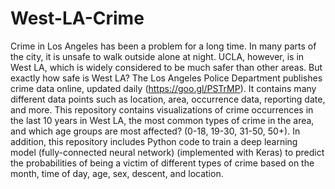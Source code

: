# West-LA-Crime
Crime in Los Angeles has been a problem for a long time. In many parts of the city, it is unsafe to walk outside alone at night. UCLA, however, is in West LA, which is widely considered to be much safer than other areas. But exactly how safe is West LA? The Los Angeles Police Department publishes crime data online, updated daily (https://goo.gl/PSTrMP). It contains many different data points such as location, area, occurrence data, reporting date, and more. This repository contains visualizations of crime occurrences in the last 10 years in West LA, the most common types of crime in the area, and which age groups are most affected? (0-18, 19-30, 31-50, 50+). In addition, this repository includes Python code to train a deep learning model (fully-connected neural network) (implemented with Keras) to predict the probabilities of being a victim of different types of crime based on the month, time of day, age, sex, descent, and location.
